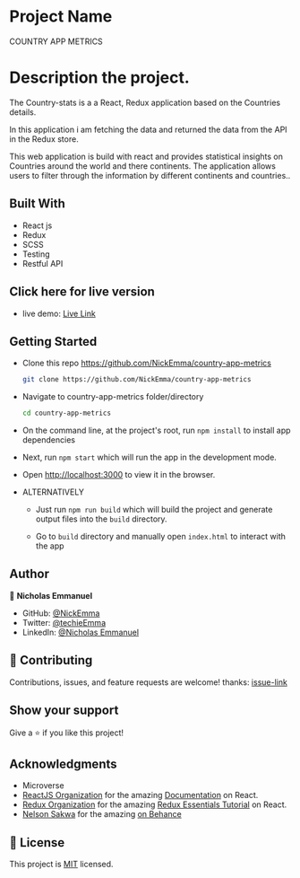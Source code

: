 # Project Name

COUNTRY APP METRICS

# Description the project.

The Country-stats is a a React, Redux application based on the Countries details.

In this application i am fetching the data and returned the data from the API in the Redux store.

This web application is build with react and provides statistical insights on Countries around the world and there continents. The application allows users to filter through the information by different continents and countries..

## Built With

- React js
- Redux
- SCSS
- Testing
- Restful API

## Click here for live version

- live demo: [Live Link](https://country-metrics.netlify.app/)

## Getting Started

- Clone this repo <https://github.com/NickEmma/country-app-metrics>

  ```bash
  git clone https://github.com/NickEmma/country-app-metrics
  ```

- Navigate to country-app-metrics folder/directory

  ```bash
  cd country-app-metrics
  ```

- On the command line, at the project's root, run `npm install` to install app dependencies

- Next, run `npm start` which will run the app in the development mode.

- Open [http://localhost:3000](http://localhost:3000) to view it in the browser.

- ALTERNATIVELY

  - Just run `npm run build` which will build the project and generate output files into the `build` directory.

  - Go to `build` directory and manually open `index.html` to interact with the app

## Author

👤 **Nicholas Emmanuel**

- GitHub: [@NickEmma](https://github.com/NickEmma)
- Twitter: [@techieEmma](https://twitter.com/techieEmma)
- LinkedIn: [@Nicholas Emmanuel](https://www.linkedin.com/in/techieemma/)

## 🤝 Contributing

Contributions, issues, and feature requests are welcome!
thanks: [issue-link](https://github.com/NickEmma/country-app-metrics/issues)

## Show your support

Give a ⭐️ if you like this project!

## Acknowledgments

- Microverse
- [ReactJS Organization](https://reactjs.org/) for the amazing [Documentation](https://reactjs.org/docs/getting-started.html) on React.
- [Redux Organization](https://redux.js.org/) for the amazing [Redux Essentials Tutorial](https://redux.js.org/tutorials/essentials/part-1-overview-concepts) on React.
- [ Nelson Sakwa](https://www.behance.net/sakwadesignstudio) for the amazing [on Behance](<https://www.behance.net/gallery/31579789/Ballhead-App-(Free-PSDs)>)

## 📝 License

This project is [MIT](./LICENSE) licensed.
